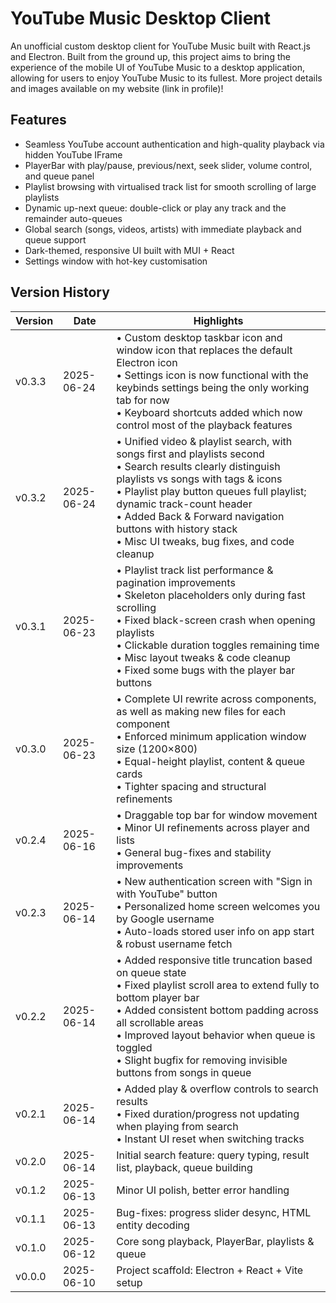 # YouTube Music Desktop Client

An unofficial custom desktop client for YouTube Music built with React.js and Electron. Built from the ground up, this project aims to bring the experience of the mobile UI of YouTube Music to a desktop application, allowing for users to enjoy YouTube Music to its fullest. More project details and images available on my website (link in profile)!

## Features

- Seamless YouTube account authentication and high-quality playback via hidden YouTube IFrame
- PlayerBar with play/pause, previous/next, seek slider, volume control, and queue panel
- Playlist browsing with virtualised track list for smooth scrolling of large playlists
- Dynamic up-next queue: double-click or play any track and the remainder auto-queues
- Global search (songs, videos, artists) with immediate playback and queue support
- Dark-themed, responsive UI built with MUI + React
- Settings window with hot-key customisation

## Version History

| Version | Date       | Highlights |
|---------|------------|------------|
| v0.3.3  | 2025-06-24 | • Custom desktop taskbar icon and window icon that replaces the default Electron icon  <br>• Settings icon is now functional with the keybinds settings being the only working tab for now  <br>• Keyboard shortcuts added which now control most of the playback features |
| v0.3.2  | 2025-06-24 | • Unified video & playlist search, with songs first and playlists second  <br>• Search results clearly distinguish playlists vs songs with tags & icons  <br>• Playlist play button queues full playlist; dynamic track-count header  <br>• Added Back & Forward navigation buttons with history stack  <br>• Misc UI tweaks, bug fixes, and code cleanup |
| v0.3.1  | 2025-06-23 | • Playlist track list performance & pagination improvements  <br>• Skeleton placeholders only during fast scrolling  <br>• Fixed black-screen crash when opening playlists  <br>• Clickable duration toggles remaining time  <br>• Misc layout tweaks & code cleanup   <br>• Fixed some bugs with the player bar buttons|
| v0.3.0  | 2025-06-23 | • Complete UI rewrite across components, as well as making new files for each component  <br>• Enforced minimum application window size (1200×800)  <br>• Equal-height playlist, content & queue cards  <br>• Tighter spacing and structural refinements |
| v0.2.4  | 2025-06-16 | • Draggable top bar for window movement  <br>• Minor UI refinements across player and lists  <br>• General bug-fixes and stability improvements |
| v0.2.3  | 2025-06-14 | • New authentication screen with "Sign in with YouTube" button  <br>• Personalized home screen welcomes you by Google username  <br>• Auto-loads stored user info on app start & robust username fetch  |
| v0.2.2  | 2025-06-14 | • Added responsive title truncation based on queue state  <br>• Fixed playlist scroll area to extend fully to bottom player bar  <br>• Added consistent bottom padding across all scrollable areas  <br>• Improved layout behavior when queue is toggled  <br>• Slight bugfix for removing invisible buttons from songs in queue |
| v0.2.1  | 2025-06-14 | • Added play & overflow controls to search results  <br>• Fixed duration/progress not updating when playing from search  <br>• Instant UI reset when switching tracks |
| v0.2.0  | 2025-06-14 | Initial search feature: query typing, result list, playback, queue building |
| v0.1.2  | 2025-06-13 | Minor UI polish, better error handling |
| v0.1.1  | 2025-06-13 | Bug-fixes: progress slider desync, HTML entity decoding |
| v0.1.0  | 2025-06-12 | Core song playback, PlayerBar, playlists & queue |
| v0.0.0  | 2025-06-10 | Project scaffold: Electron + React + Vite setup |
